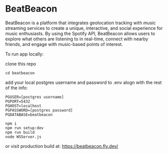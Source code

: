 # BeatBeacon

BeatBeacon is a platform that integrates geolocation tracking with music streaming services to 
create a unique, interactive, and social experience for music enthusiasts. By using the Spotify API, BeatBeacon 
allows users to explore what others are listening to in real-time, connect with nearby friends, and 
engage with music-based points of interest.

To run app locally:

clone this repo
```
cd beatbeacon
```
add your local postgres username and password to .env alogn with the rest of the info:
```
PGUSER=[postgres username]
PGPORT=5432
PGHOST=localhost
PGPASSWORD=[postgres password]
PGDATABASE=beatbeacon
```
```
npm i
npm run setup:dev
npm run build
node WSServer.js
```

or visit production build at:
https://beatbeacon.fly.dev/


